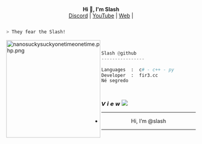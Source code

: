 <p align='center'>
  <b>Hi 👋, I'm Slash</b><br>
  <a href="https://discord.gg/aBVmH2faj8">Discord</a> |
  <a href="https://www.youtube.com/channel/UCdpJw0M-G5oXwZFTwtWMUHg">YouTube</a> |
  <a href="https://fir3.cc/slash">Web</a> |



```bash

> They fear the Slash!

```
<img src="https://cdn.discordapp.com/attachments/1083107952707244062/1134249451884650548/c7d85d3af0e5d9cf8f63b41e43d11831.gif" align="left" src="https://media.discordapp.net/attachments/975703159982923848/995337889321844886/1657350460774.jpg?width=682&height=682" alt="nanosuckysuckyonetimeonetime.php.png" width="250" height="260">

```py


Slash @github
----------------

Languages  :  c# - c++ - py
Developer  :  fir3.cc
Né segredo

  
```

𝙑 𝙞 𝙚 𝙬
<img src="https://profile-counter.glitch.me/%7BSlashWebt%7D/count.svg" style="max-width: 100%;">







------------												
- <p align="center"> Hi, I’m @slash

-----------------

<!---
Slash Web/Slash Web is a ✨ special ✨ repository because its `README.md` (this file) appears on your GitHub profile.
You can click the Preview link to take a look at your changes.
--->

